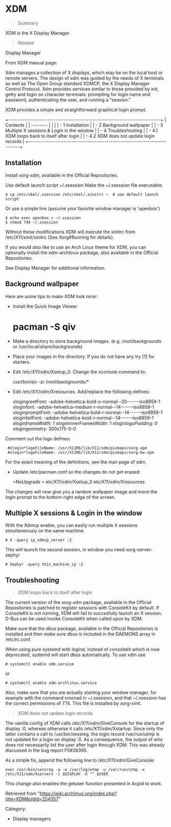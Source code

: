 XDM
===

> Summary

XDM is the X Display Manager.

> Related

Display Manager

From XDM manual page:

Xdm manages a collection of X displays, which may be on the local host
or remote servers. The design of xdm was guided by the needs of X
terminals as well as The Open Group standard XDMCP, the X Display
Manager Control Protocol. Xdm provides services similar to those
provided by init, getty and login on character terminals: prompting for
login name and password, authenticating the user, and running a
"session."

XDM provides a simple and straightforward graphical login prompt.

+--------------------------------------------------------------------------+
| Contents                                                                 |
| --------                                                                 |
|                                                                          |
| -   1 Installation                                                       |
| -   2 Background wallpaper                                               |
| -   3 Multiple X sessions & Login in the window                          |
| -   4 Troubleshooting                                                    |
|     -   4.1 XDM loops back to itself after login                         |
|     -   4.2 XDM does not update login records                            |
+--------------------------------------------------------------------------+

Installation
------------

Install xorg-xdm, available in the Official Repositories.

Use default launch script ~/.xsession Make the ~/.xsession file
executable.

    $ cp /etc/skel/.xsession /etc/skel/.xinitrc ~  # use default launch script

Or use a simple line (assume your favorite window manager is 'openbox')

    $ echo exec openbox > ~/.xsession  
    $ chmod 744 ~/.xsession

Without these modifications XDM will execute the xinitrc from
/etc/X11/xinit/xinitrc (See Xorg#Running for details).

If you would also like to use an Arch Linux theme for XDM, you can
optionally install the xdm-archlinux package, also available in the
Official Repositories.

See Display Manager for additional information.

Background wallpaper
--------------------

Here are some tips to make XDM look nicer:

-   Install the Quick Image Viewer:

    # pacman -S qiv

-   Make a directory to store background images. (e.g. /root/backgrounds
    or /usr/local/share/backgrounds)

-   Place your images in the directory. If you do not have any try [1]
    for starters.

-   Edit /etc/X11/xdm/Xsetup_0. Change the xconsole command to:

     /usr/bin/qiv -zr /root/backgrounds/*

-   Edit /etc/X11/xdm/Xresources. Add/replace the following defines:

     xlogingreetFont:  -adobe-helvetica-bold-o-normal--20------iso8859-1
     xloginfont:       -adobe-helvetica-medium-r-normal--14------iso8859-1
     xloginpromptFont: -adobe-helvetica-bold-r-normal--14------iso8859-1
     xloginfailFont:   -adobe-helvetica-bold-r-normal--14------iso8859-1
     xlogin*frameWidth: 1
     xlogin*innerFramesWidth: 1
     xlogin*logoPadding: 0
     xlogin*geometry:    300x175-0-0

Comment out the logo defines:

     #xlogin*logoFileName: /usr/X11R6/lib/X11/xdm/pixmaps/xorg.xpm
     #xlogin*logoFileName: /usr/X11R6/lib/X11/xdm/pixmaps/xorg-bw.xpm

For the exact meaning of the definitions, see the man page of xdm.

-   Update /etc/pacman.conf so the changes do not get erased:

     ~NoUpgrade   = etc/X11/xdm/Xsetup_0 etc/X11/xdm/Xresources

The changes will now give you a random wallpaper image and move the
login prompt to the bottom-right edge of the screen.

Multiple X sessions & Login in the window
-----------------------------------------

With the Xdmcp enable, you can easily run multiple X sessions
simultaneously on the same machine.

    # X -query ip_xdmcp_server :2 

This will launch the second session, in window you need
xorg-server-xephyr

    # Xephyr -query this_machine_ip :2 

Troubleshooting
---------------

> XDM loops back to itself after login

The current version of the xorg-xdm package, available in the Official
Repositories is patched to register sessions with ConsoleKit by default.
If ConsoleKit is not running, XDM will fail to succesfully launch an X
session. D-Bus can be used invoke ConsoleKit when called upon by XDM.

Make sure that the dbus package, available in the Official Repositories
is installed and then make sure dbus is included in the DAEMONS array in
/etc/rc.conf.

When using pure systemd with logind, instead of consolekit which is now
deprecated, systemd will start dbus automatically. To use xdm use

    # systemctl enable xdm.service

or

    # systemctl enable xdm-archlinux.service

Also, make sure that you are actually starting your window manager, for
example with the command xmonad in ~/.xsession, and that ~/.xsession has
the correct permissions of 774. This file is installed by xorg-xinit.

> XDM does not update login records

The vanilla config of XDM calls /etc/X11/xdm/GiveConsole for the startup
of display :0, whereas otherwise it calls /etc/X11/xdm/Xstartup. Since
only the latter contains a call to /usr/bin/sessreg, the login record
/var/run/utmp is not updated for a login on display :0. As a
consequence, the output of who does not necessarily list the user after
login through XDM. This was already discussed in the bug report
FS#26395.

As a simple fix, append the following line to /etc/X11/xdm/GiveConsole:

    exec /usr/bin/sessreg -a -w /var/log/wtmp -u /var/run/utmp -x /etc/X11/xdm/Xservers -l $DISPLAY -h "" $USER

This change also enables the getuser function presented in Acpid to
work.

Retrieved from
"https://wiki.archlinux.org/index.php?title=XDM&oldid=254357"

Category:

-   Display managers
